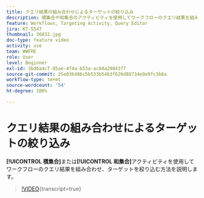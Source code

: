 ```yaml
---
title: クエリ結果の組み合わせによるターゲットの絞り込み
description: 積集合や和集合のアクティビティを使用してワークフローのクエリ結果を組み合わせ、ターゲットを絞り込む方法を説明します。
feature: Workflows, Targeting Activity, Query Editor
jira: KT-5547
thumbnail: 36832.jpg
doc-type: feature video
activity: use
team: WWFRE
role: User
level: Beginner
exl-id: 3bd6a4cf-95ae-4f4a-b53a-ac04a29843f7
source-git-commit: 35e036486c5b533b54b3f626d88734e9a9fc3b8a
workflow-type: tm+mt
source-wordcount: '54'
ht-degree: 100%

---
```


# クエリ結果の組み合わせによるターゲットの絞り込み

**[!UICONTROL 積集合]**&#x200B;または&#x200B;**[!UICONTROL 和集合]**&#x200B;アクティビティを使用してワークフローのクエリ結果を組み合わせ、ターゲットを絞り込む方法を説明します。

>[!VIDEO](https://video.tv.adobe.com/v/36832?quality=12&learn=on){transcript=true}

